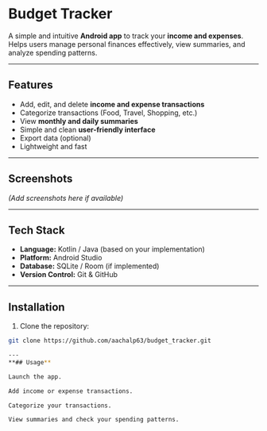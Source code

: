 # Budget Tracker

A simple and intuitive **Android app** to track your **income and expenses**. Helps users manage personal finances effectively, view summaries, and analyze spending patterns.

---

## Features

- Add, edit, and delete **income and expense transactions**
- Categorize transactions (Food, Travel, Shopping, etc.)
- View **monthly and daily summaries**
- Simple and clean **user-friendly interface**
- Export data (optional)
- Lightweight and fast

---

## Screenshots

*(Add screenshots here if available)*

---

## Tech Stack

- **Language:** Kotlin / Java (based on your implementation)
- **Platform:** Android Studio
- **Database:** SQLite / Room (if implemented)
- **Version Control:** Git & GitHub

---

## Installation

1. Clone the repository:

```bash
git clone https://github.com/aachalp63/budget_tracker.git

---
**## Usage**

Launch the app.

Add income or expense transactions.

Categorize your transactions.

View summaries and check your spending patterns.


